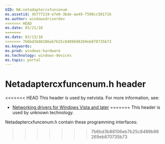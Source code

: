 ```yaml
---
UID: NA:netadaptercxfuncenum
ms.assetid: 45f77219-e7e0-3bde-ae49-f590cc501716
ms.author: windowsdriverdev
<<<<<<< HEAD
ms.date: 03/21/18
=======
ms.date: 03/13/18
>>>>>>> 7b6bd3b88106eb7b25c8489b98269eb870735b73
ms.keywords: 
ms.prod: windows-hardware
ms.technology: windows-devices
ms.topic: portal
---
```


# Netadaptercxfuncenum.h header



<<<<<<< HEAD
This header is used by netvista. For more information, see:

- [Networking drivers for Windows Vista and later](../_netvista/index.md)
=======
This header is used by unknown technology.

Netadaptercxfuncenum.h contain these programming interfaces:

>>>>>>> 7b6bd3b88106eb7b25c8489b98269eb870735b73
